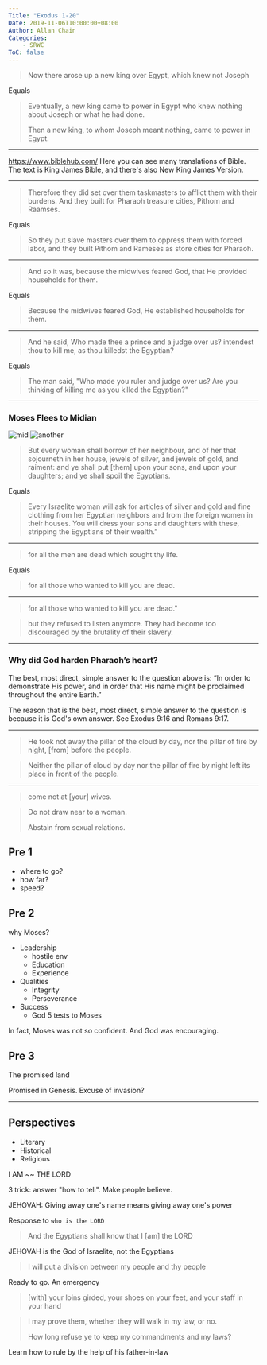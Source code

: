 ```yaml
---
Title: "Exodus 1-20"
Date: 2019-11-06T10:00:00+08:00
Author: Allan Chain
Categories:
    - SRWC
ToC: false
---
```


> Now there arose up a new king over Egypt, which knew not Joseph

Equals

> Eventually, a new king came to power in Egypt who knew nothing about Joseph or what he had done.
>
> Then a new king, to whom Joseph meant nothing, came to power in Egypt.

---

<https://www.biblehub.com/> Here you can see many translations of Bible. The text is King James Bible, and there's also New King James Version.

---

> Therefore they did set over them taskmasters to afflict them with their burdens. And they built for Pharaoh treasure cities, Pithom and Raamses. 

Equals

> So they put slave masters over them to oppress them with forced labor, and they built Pithom and Rameses as store cities for Pharaoh.

---

> And so it was, because the midwives feared God, that He provided households for them.

Equals

> Because the midwives feared God, He established households for them.

---

> And he said, Who made thee a prince and a judge over us? intendest thou to kill me, as thou killedst the Egyptian? 

Equals

> The man said, "Who made you ruler and judge over us? Are you thinking of killing me as you killed the Egyptian?" 

---

### Moses Flees to Midian

![mid](/img/ExodusColorNotesFramedCC.jpg)
![another](/img/hcsbexodusmap.gif)

>But every woman shall borrow of her neighbour, and of her that sojourneth in her house, jewels of silver, and jewels of gold, and raiment: and ye shall put [them] upon your sons, and upon your daughters; and ye shall spoil the Egyptians.

Equals

> Every Israelite woman will ask for articles of silver and gold and fine clothing from her Egyptian neighbors and from the foreign women in their houses. You will dress your sons and daughters with these, stripping the Egyptians of their wealth.”

---

> for all the men are dead which sought thy life. 

Equals

> for all those who wanted to kill you are dead.

---

> for all those who wanted to kill you are dead."

> but they refused to listen anymore. They had become too discouraged by the brutality of their slavery.

---

### Why did God harden Pharaoh’s heart?

The best, most direct, simple answer to the question above is: “In order to demonstrate His power, and in order that His name might be proclaimed throughout the entire Earth.”

The reason that is the best, most direct, simple answer to the question is because it is God's own answer. See Exodus 9:16 and Romans 9:17.

---

> He took not away the pillar of the cloud by day, nor the pillar of fire by night, [from] before the people.

> Neither the pillar of cloud by day nor the pillar of fire by night left its place in front of the people.

---

> come not at [your] wives.

> Do not draw near to a woman.
>
> Abstain from sexual relations.


## Pre 1

- where to go?
- how far?
- speed?

## Pre 2
why Moses?

- Leadership
    - hostile env
    - Education
    - Experience
- Qualities
    - Integrity
    - Perseverance
- Success
    - God 5 tests to Moses

In fact, Moses was not so confident. And God was encouraging.

## Pre 3

The promised land

Promised in Genesis. Excuse of invasion?

---

## Perspectives

- Literary
- Historical
- Religious

I AM \~\~ THE LORD

3 trick: answer "how to tell". Make people believe.

JEHOVAH: Giving away one's name means giving away one's power

Response to `who is the LORD`

> And the Egyptians shall know that I [am] the LORD

JEHOVAH is the God of Israelite, not the Egyptians

> I will put a division between my people and thy people

Ready to go. An emergency

> [with] your loins girded, your shoes on your feet, and your staff in your hand

> I may prove them, whether they will walk in my law, or no. 
>
> How long refuse ye to keep my commandments and my laws? 

Learn how to rule by the help of his father-in-law
